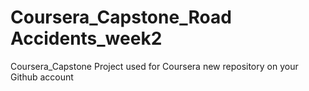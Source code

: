# Coursera_Capstone_Road Accidents_week2
Coursera_Capstone Project used for Coursera new repository on your Github account 
